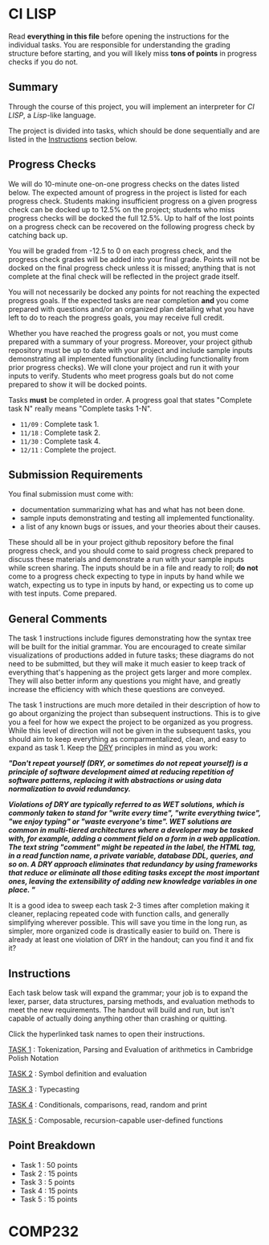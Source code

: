 # CI LISP

Read **everything in this file** before opening the instructions for the individual tasks. You are responsible for understanding the grading structure before starting, and you will likely miss **tons of points** in progress checks if you do not.

## Summary

Through the course of this project, you will implement an interpreter for *CI LISP*, a *Lisp*-like language.

The project is divided into tasks, which should be done sequentially and are listed in the [Instructions](#instructions) section below.

## Progress Checks

We will do 10-minute one-on-one progress checks on the  dates listed below. The expected amount of progress in the project is listed for each progress check. Students making insufficient progress on a given progress check can be docked up to 12.5% on the project; students who miss progress checks will be docked the full 12.5%. Up to half of the lost points on a progress check can be recovered on the following progress check by catching back up. 

You will be graded from -12.5 to 0 on each progress check, and the progress check grades will be added into your final grade. Points will not be docked on the final progress check unless it is missed; anything that is not complete at the final check will be reflected in the project grade itself.

You will not necessarily be docked any points for not reaching the expected progress goals. If the expected tasks are near completion **and** you come prepared with questions and/or an organized plan detailing what you have left to do to reach the progress goals, you may receive full credit.

Whether you have reached the progress goals or not, you must come prepared with a summary of your progress. Moreover, your project github repository must be up to date with your project and include sample inputs demonstrating all implemented functionality (including functionality from prior progress checks). We will clone your project and run it with your inputs to verify. Students who meet progress goals but do not come prepared to show it will be docked points.

Tasks **must** be completed in order. A progress goal that states "Complete task N" really means "Complete tasks 1-N".

* `11/09` : Complete task 1.
* `11/18` : Complete task 2.
* `11/30` : Complete task 4.
* `12/11` : Complete the project.

## Submission Requirements

You final submission must come with:

* documentation summarizing what has and what has not been done.
* sample inputs demonstrating and testing all implemented functionality.
* a list of any known bugs or issues, and your theories about their causes.

These should all be in your project github repository before the final progress check, and you should come to said progress check prepared to discuss these materials and demonstrate a run with your sample inputs while screen sharing. The inputs should be in a file and ready to roll; **do not** come to a progress check expecting to type in inputs by hand while we watch, expecting us to type in inputs by hand, or expecting us to come up with test inputs. Come prepared.

## General Comments

The task 1 instructions include figures demonstrating how the syntax tree will be built for the initial grammar. You are encouraged to create similar visualizations of productions added in future tasks; these diagrams do not need to be submitted, but they will make it much easier to keep track of everything that's happening as the project gets larger and more complex. They will also better inform any questions you might have, and greatly increase the efficiency with which these questions are conveyed.

The task 1 instructions are much more detailed in their description of how to go about organizing the project than subsequent instructions. This is to give you a feel for how we expect the project to be organized as you progress. While this level of direction will not be given in the subsequent tasks, you should aim to keep everything as comparmentalized, clean, and easy to expand as task 1. Keep the [DRY](https://en.wikipedia.org/wiki/Don%27t_repeat_yourself) principles in mind as you work:

__*"Don't repeat yourself (DRY, or sometimes do not repeat yourself) is a principle of software development aimed at reducing repetition of software patterns, replacing it with abstractions or using data normalization to avoid redundancy.*__

__*Violations of DRY are typically referred to as WET solutions, which is commonly taken to stand for "write every time", "write everything twice", "we enjoy typing" or "waste everyone's time". WET solutions are common in multi-tiered architectures where a developer may be tasked with, for example, adding a comment field on a form in a web application. The text string "comment" might be repeated in the label, the HTML tag, in a read function name, a private variable, database DDL, queries, and so on. A DRY approach eliminates that redundancy by using frameworks that reduce or eliminate all those editing tasks except the most important ones, leaving the extensibility of adding new knowledge variables in one place.
"*__

It is a good idea to sweep each task 2-3 times after completion making it cleaner, replacing repeated code with function calls, and generally simplifying wherever possible. This will save you time in the long run, as simpler, more organized code is drastically easier to build on. There is already at least one violation of DRY in the handout; can you find it and fix it?

## <a name="instructions"></a> Instructions

Each task below task will expand the grammar; your job is to expand the lexer, parser, data structures, parsing methods, and evaluation methods to meet the new requirements. The handout will build and run, but isn't capable of actually doing anything other than crashing or quitting.

Click the hyperlinked task names to open their instructions.

[TASK 1](./instructions/task_1.md) : Tokenization, Parsing and Evaluation of arithmetics in Cambridge Polish Notation

[TASK 2](./instructions/task_2.md) : Symbol definition and evaluation

[TASK 3](./instructions/task_3.md) : Typecasting

[TASK 4](./instructions/task_4.md) : Conditionals, comparisons, read, random and print

[TASK 5](./instructions/task_5.md) : Composable, recursion-capable user-defined functions

## Point Breakdown

* Task 1 : 50 points
* Task 2 : 15 points
* Task 3 : 5 points
* Task 4 : 15 points
* Task 5 : 15 points
# COMP232
